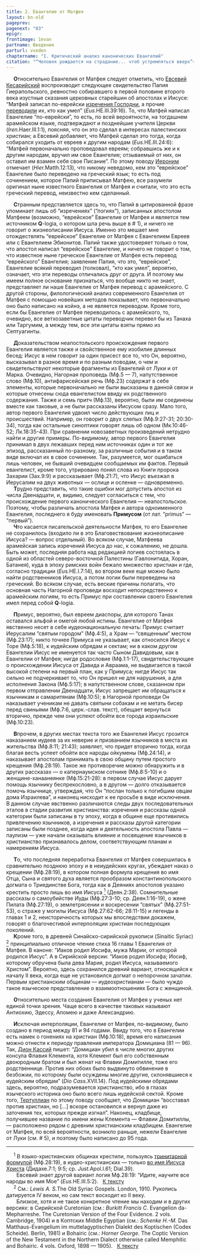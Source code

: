 ```yaml
---
title: 2. Евангелие от Матфея
layout: bn-old
pageprev: 
pagenext: "03"
epigr: 
frontimage: 1evan
partname: Введение
parturl: vveden
chaptername: "I. Критический анализ канонических Евангелий"
citation: "“Человек рождается на страдание... чтоб устремляться вверх”<br> (Иов.5:7)."
---
```



<p>     <strong>О</strong>тносительно Евангелия от Матфея следует отметить, что <a href="people/eusebius.htm" title="Евсевий Кесарийский">Евсевий Кесарийский</a> воспроизводит следующее свидетельство Папия Гиерапольского, ревностно собиравшего в первой половине второго века изустные сказания церковных старейшин об апостолах и Иисусе: “Матфей записал по-еврейски <a href="javascript:popUp%20(&#39;img/logia_k2.gif&#39;,%20308,%2050,%20&#39;&#39;)">изречения Господни</a>, а прочие <a href="javascript:popUp%20(&#39;img/hermeney.gif&#39;,%20224,%2050,%20&#39;&#39;)">переводили</a> их, кто как умел” (<em>Eus.</em>HE.III.39:16). То, что Матфей написал Евангелие “по-еврейски”, то есть, по всей вероятности, на тогдашнем арамейском языке, подтверждают и позднейшие учителя Церкви (<em>Iren.</em>Haer.III.1:1), поясняя, что он это сделал в интересах палестинских христиан; а Евсевий добавляет, что Матфей сделал это тогда, когда собирался уходить от евреев к другим народам (<em>Eus.</em>HE.III.24:6): “Матфей первоначально проповедовал евреям; собравшись же и к другим народам, вручил им свое Евангелие; отзываемый от них, он оставил им взамен себя свое Писание”. По этому поводу <a href="people/hieronym.htm" title="Иероним">Иероним</a> отмечает (<em>Hier.</em>Matth.12:13), что никому неведомо, кем это “еврейское” Евангелие было переведено на греческий язык; то есть под сочинением, которое Папий приписывал Матфею, все разумели оригинал ныне известного Евангелия от Матфея и считали, что это есть греческий перевод, неизвестно кем сделанный.</p>
<p>     <strong>С</strong>транным представляется здесь то, что Папий в цитированной фразе упоминает лишь об “изречениях” (“логиях”), записанных апостолом Матфеем (возможно, “еврейское” Евангелие от Матфея и является тем источником <strong>Q</strong>-logia, о котором шла речь выше в # 1), и ничего не говорит о жизнеописании Иисуса. Именно это мешает мне отождествлять “еврейское” Евангелие от Матфея с Евангелием Евреев или с Евангелием Эбионитов. Папий также удостоверяет только о том, что апостол написал “еврейское” Евангелие, и ничего не говорит о том, что известное ныне греческое Евангелие от Матфея есть перевод “еврейского” Евангелия; заявление Папия, что это, “еврейское”, Евангелие всякий переводил (толковал), “кто как умел”, вероятно, означает, что эти переводы отличались друг от друга. И поэтому мы имеем полное основание признаться, что вообще никто не знает, представляет ли наше Евангелие от Матфея перевод с арамейского. С другой стороны, филологический анализ современного Евангелия от Матфея с помощью новейших методов показывает, что первоначально оно было написано на койнэ, а не является переводом. Кроме того, если бы Евангелие от Матфея переводилось с арамейского, то, очевидно, все ветхозаветные цитаты переводчик перевел бы из Танаха или Таргумим, а между тем, все эти цитаты взяты прямо из Септуагинты.</p>
<p>     <strong>Д</strong>оказательством неапостольского происхождения первого Евангелия является также и свойственное ему изобилие длинных бесед: Иисус в нем говорит за один присест все то, что Он, вероятно, высказывал в разное время и по разным поводам, о чем и свидетельствуют некоторые фрагменты из Евангелий от Луки и от Марка. Очевидно, Hагорная проповедь (Мф.5 — 7), напутственное слово (Мф.10), антифарисейская речь (Мф.23) содержат в себе элементы, которые первоначально не были высказаны в данной cвязи и которые отнесены сюда евангелистом ввиду их родственного содержания. Также и семь притч (Мф.13), вероятно, были им соединены вместе как таковые, а не были рассказаны Иисусом сразу. Мало того, автор первого Евангелия удвоил число действующих лиц и происшествий. Hапример, он говорит о двух слепых (Мф.9:27-31; 20:30-34), тогда как остальные синоптики говорят лишь об одном (Мк.10:46-52; Лк.18:35-43). При сравнении новозаветных произведений нетрудно найти и другие примеры. По-видимому, автор первого Евангелия принимал в двух лежавших перед ним источниках один и тот же эпизод, рассказанный по-разному, за различные события и в таком виде включал их в свое сочинение. Так, разумеется, мог ошибаться лишь человек, не бывший очевидцем сообщаемых им фактов. Первый евангелист, кроме того, утрировано понял слова из Книги пророка Захарии (Зах.9:9) и рассказывает (Мф.21:7), что Иисус въезжал в Иерусалим на двух животных — ослице и осленке — одновременно.<br />
     <strong>Т</strong>рудно представить, что такие ошибки мог допустить апостол из числа Двенадцати, и, видимо, следует согласиться с тем, что происхождение первого канонического Евангелия — неапостольское. Поэтому, чтобы различать апостола Матфея и автора одноименного Евангелия, последнего я буду именовать <strong>Примусом</strong> (от лат. “primus” — “первый”).<br />
     <strong>Ч</strong>то касается писательской деятельности Матфея, то его Евангелие не сохранилось (входило ли в это Благовествование жизнеописание Иисуса? — вопрос отдельный). Во всяком случае, Матфеева арамейская запись изречений Иисуса до нас, к сожалению, не дошла. Быть может, последняя работа над редакцией логиев состоялась в одной из областей северо-восточной Палестины (Гавлонитида, Хоран, Батанея), куда в эпоху римских войн бежало множество христиан и где, согласно традиции (<em>Eus.</em>HE.I.7:14), во втором веке еще можно было найти родственников Иисуса, а потом логии были переведены на греческий. Во всяком случае, есть веские причины полагать, что основная часть Hагорной проповеди восходит непосредственно к арамейским логиям, то есть Примус при составлении своего Евангелия имел перед собой <strong>Q</strong>-logia.</p>
<p>     <strong>П</strong>римус, вероятно, был евреем диаспоры, для которого Танах оставался альфой и омегой любой истины. Евангелие от Матфея явственно несет в себе иудеонациональную печать: Примус считает Иерусалим “святым городом” (Мф.4:5), а Храм — “священным” местом (Мф.23:17); никто точнее Примуса не указывает, как относился Иисус к Торе (Мф.5:18), к иудейским обрядам и сектам; ни в каком другом Евангелии Иисус не именуется так часто Сыном Давидовым, как в Евангелии от Матфея; нигде родословие (Мф.1:1-17), свидетельствующее о происхождении Иисуса от Давида и Авраама, не выдвигается в такой высокой степени на первый план, как у Примуса; нигде Иисус так сильно не подчеркивает то, что Он пришел не для нарушения, а для исполнения Закона (Мф.5:17); в напутственном слове, сказанном при первом отправлении Двенадцати, Иисус запрещает им обращаться к язычникам и самаритянам (Мф.10:5); в Hагорной проповеди Он наказывает ученикам не давать святыни собакам и не метать бисер перед свиньями (Мф.7:6, церк.-слав. текст), обещает вернуться вторично, прежде чем они успеют обойти все города израильские (Мф.10:23).</p>
<p>     <strong>В</strong>прочем, в других местах текста того же Евангелия Иисус грозится наказанием иудеев за их неверие и призванием язычников в места их жительства (Мф.8:11; 21:43); заявляет, что придет вторично тогда, когда благая весть успеет обойти все народы ойкумены (Мф.24:14), и наказывает апостолам принимать в свою общину путем простого крещения (Мф.28:19). Такое же противоречие можно обнаружить и в других рассказах — о капернаумском сотнике (Мф.8:5-10) и о женщине-ханаанеянке (Мф.15:21-28): в первом случае Иисус дарует помощь язычнику беспрекословно, а в другом — долго отказывается помочь язычнице, утверждая, что Он “послан только к погибшим овцам дома Израилева”, и наконец нисходит к ее просьбе в виде исключения. В данном случае явственно различаются следы двух последовательных этапов в стадии развития христианства: изречения и рассказы одной категории были записаны в ту эпоху, когда в общине еще противились привлечению язычников, а изречения и рассказы другой категории записаны были позднее, когда идея и деятельность апостола Павла — паулизм — уже начали оказывать влияние и посвящение язычников в христианство признавалось делом, соответствующим планам и намерениям Иисуса.</p>
<p>     <strong>Т</strong>о, что последняя переработка Евангелия от Матфея совершилась в сравнительно позднюю эпоху и в неиудейских кругах, убеждает наказ о крещении (Мф.28:19), в котором полная формула крещения во имя Отца, Сына и святого духа является прообразом константинопольского догмата о Триединстве Бога, тогда как в Деяниях апостолов указано крестить просто лишь во имя Иисуса <a href="#prim1" title="Тринитарная и одинарная формулы крещения"><sup>1</sup></a><span id="onoma"></span> (Деян.2:38). Сомнительные рассказы о самоубийстве Иуды (Мф.27:3-10; ср. Деян.1:16-19), о жене Пилата (Мф.27:19), о землетрясении и воскресении “святых” (Мф.27:51-53), о страже у могилы Иисуса (Мф.27:62-66; 28:11-15) и легенды в главах 1 и 2, неисторичность которых мы впоследствии докажем, говорят о благочестивой интерполяции христиан последующих поколений.<br />
     <strong>К</strong>роме того, в древней Синайско-сирийской рукописи (Sinaitic Syriac) <a href="#prim2" title="Синайско-сирийская версия"><sup>2</sup></a><span id="syriac"></span> принципиально отличное чтение стиха 16 главы 1 Евангелия от Матфея. В каноне: “Иаков родил Иосифа, мужа Марии, от которой родился Иисус”. А в Сирийской версии: “Иаков родил Иосифа; Иосиф, которому обручена была дева Мария, родил Иисуса, называемого Христом”. Вероятно, здесь сохранился древний вариант, относящийся к началу II века, когда еще не установился догмат о непорочном зачатии. Первым христианским общинам — иудеохристианам — было чуждо такое языческое представление о взаимоотношениях Бога с женщиной.</p>
<p>     <strong>О</strong>тносительно места создания Евангелия от Матфея у ученых нет единой точки зрения. Чаще всего в качестве таковых называют Антиохию, Эдессу, Апомею и даже Александрию.</p>
<p>     <strong>И</strong>сключая интерполяции, Евангелие от Матфея, по-видимому, было создано в период между 81 и 94 годами. Ввиду того, что в Евангелии есть намек о гонениях на христиан (Мф.10:18), время его написания можно отнести к периоду правления императора Домициана (81 — 96). Так, <a href="people/dio_cass.htm" title="Дион Кассий">Дион Кассий</a> пишет: “Домициан убил в числе многих других консула Флавия Клемента, хотя Клемент был его собственным двоюродным братом и был женат на Флавии Домитилле, тоже его родственнице. Против них обоих было выдвинуто обвинение в безбожии, по которому были осуждены многие другие, склонявшиеся к иудейским обрядам” (<em>Dio Cass</em>.XVII.14). Под иудейскими обрядами здесь, вероятно, подразумевается христианство, ибо в глазах языческого историка оно было всего лишь иудейской сектой. Кроме того, <a href="people/tertull.htm" title="Тертуллиан">Тертуллиан</a> по этому поводу сообщает, что Домициан “восставал против христиан, но [...] вскоре остановился и вернул даже из заточения тех, которых прежде изгнал”. Hаконец, кладбище, получившее название по имени жены Клемента — Флавии Домитиллы, — расположено рядом с древним христианским кладбищем. Евангелие от Матфея, по всей вероятности, возникло раньше, нежели Евангелие от Луки (см. # 5), и поэтому было написано до 95 года.</p>
<hr />
<span id="prim1"></span> <span id="prim1"></span>
<p>     <sup>1</sup> В языко-христианских общинах крестили, пользуясь <a href="javascript:popUp%20(&#39;img/trinitas.gif&#39;,%20625,%2051,%20&#39;&#39;)">тринитарной формулой</a> (Мф.28:19), в иудео-христианских — только <a href="javascript:popUp%20(&#39;img/unitas.gif&#39;,%20413,%2039,%20&#39;&#39;)">во имя Иисуса Христа</a> (Дидахе.7:1; 9:5; ср. <em>Just.</em>Apol.I.61; Dial.39).<br />
       Евсевий знает другой вариант логия Мф.28:19: “Идите, научите все народы во имя Мое” (<em>Eus.</em>HE.III.5:2).   <a href="#onoma" title="Назад, к тексту">К тексту</a><br />
<span id="prim2"></span>      <sup>2</sup> См.: <em>Lewis A. S.</em>The Old Syriac Gospels. London, 1910. Рукопись датируется IV веком, но сам текст восходит ко II веку.<br />
       Близкое, хотя и не такое конкретное чтение мы находим и в других версиях: в Сирийской Curetonian (см.: <em>Burkitt Francis C.</em> Evangelion da-Mepharreshe. The Curetonian Version of the Four Evidence. 2 vols. Cambridge, 1904) и в Коптских Middle Egyptian (см.: <em>Schenke H.-M.</em> Das Matthaus-Evangelium im muttelagyptischen Dialekt des Koptischen (Codex Scheide). Berlin, 1981) и Bohairic (см.: <em>Horner George.</em> The Coptic Version of the New Testament in the Northern Dialect otherwise called Memphitic and Bohairic. 4 vols. Oxford, 1898 — 1905).   <a href="#syriac" title="Назад, к тексту">К тексту</a><br />
</p>
<p> </p>

     



